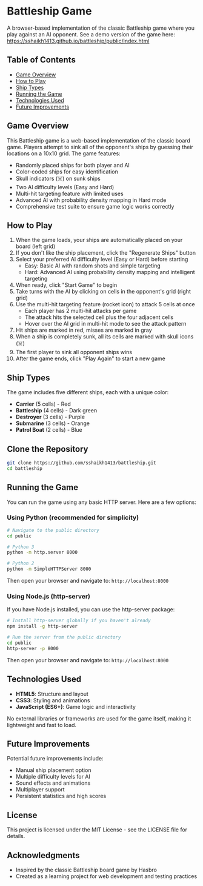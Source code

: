 # Battleship Game

A browser-based implementation of the classic Battleship game where you play against an AI opponent. See a demo version of the game here: https://sshaikh1413.github.io/battleship/public/index.html

## Table of Contents
- [Game Overview](#game-overview)
- [How to Play](#how-to-play)
- [Ship Types](#ship-types)
- [Running the Game](#running-the-game)
- [Technologies Used](#technologies-used)
- [Future Improvements](#future-improvements)

## Game Overview

This Battleship game is a web-based implementation of the classic board game. Players attempt to sink all of the opponent's ships by guessing their locations on a 10x10 grid. The game features:

- Randomly placed ships for both player and AI
- Color-coded ships for easy identification
- Skull indicators (☠️) on sunk ships
- Two AI difficulty levels (Easy and Hard)
- Multi-hit targeting feature with limited uses
- Advanced AI with probability density mapping in Hard mode
- Comprehensive test suite to ensure game logic works correctly

## How to Play

1. When the game loads, your ships are automatically placed on your board (left grid)
2. If you don't like the ship placement, click the "Regenerate Ships" button
3. Select your preferred AI difficulty level (Easy or Hard) before starting
   - Easy: Basic AI with random shots and simple targeting
   - Hard: Advanced AI using probability density mapping and intelligent targeting
4. When ready, click "Start Game" to begin
5. Take turns with the AI by clicking on cells in the opponent's grid (right grid)
6. Use the multi-hit targeting feature (rocket icon) to attack 5 cells at once
   - Each player has 2 multi-hit attacks per game
   - The attack hits the selected cell plus the four adjacent cells
   - Hover over the AI grid in multi-hit mode to see the attack pattern
7. Hit ships are marked in red, misses are marked in gray
8. When a ship is completely sunk, all its cells are marked with skull icons (☠️)
9. The first player to sink all opponent ships wins
10. After the game ends, click "Play Again" to start a new game

## Ship Types

The game includes five different ships, each with a unique color:

- **Carrier** (5 cells) - Red
- **Battleship** (4 cells) - Dark green
- **Destroyer** (3 cells) - Purple
- **Submarine** (3 cells) - Orange
- **Patrol Boat** (2 cells) - Blue

## Clone the Repository

```bash
git clone https://github.com/sshaikh1413/battleship.git
cd battleship
```

## Running the Game

You can run the game using any basic HTTP server. Here are a few options:

### Using Python (recommended for simplicity)

```bash
# Navigate to the public directory
cd public

# Python 3
python -m http.server 8000

# Python 2
python -m SimpleHTTPServer 8000
```

Then open your browser and navigate to: `http://localhost:8000`

### Using Node.js (http-server)

If you have Node.js installed, you can use the http-server package:

```bash
# Install http-server globally if you haven't already
npm install -g http-server

# Run the server from the public directory
cd public
http-server -p 8000
```

Then open your browser and navigate to: `http://localhost:8000`

## Technologies Used

- **HTML5**: Structure and layout
- **CSS3**: Styling and animations
- **JavaScript (ES6+)**: Game logic and interactivity

No external libraries or frameworks are used for the game itself, making it lightweight and fast to load.

## Future Improvements

Potential future improvements include:
- Manual ship placement option
- Multiple difficulty levels for AI
- Sound effects and animations
- Multiplayer support
- Persistent statistics and high scores

## License

This project is licensed under the MIT License - see the LICENSE file for details.

## Acknowledgments

- Inspired by the classic Battleship board game by Hasbro
- Created as a learning project for web development and testing practices
